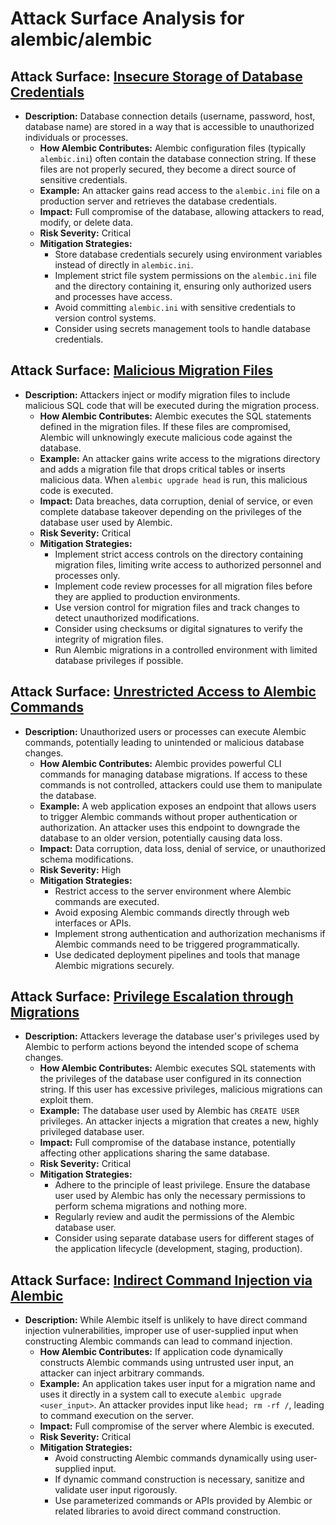 # Attack Surface Analysis for alembic/alembic

## Attack Surface: [Insecure Storage of Database Credentials](./attack_surfaces/insecure_storage_of_database_credentials.md)

*   **Description:** Database connection details (username, password, host, database name) are stored in a way that is accessible to unauthorized individuals or processes.
    *   **How Alembic Contributes:** Alembic configuration files (typically `alembic.ini`) often contain the database connection string. If these files are not properly secured, they become a direct source of sensitive credentials.
    *   **Example:** An attacker gains read access to the `alembic.ini` file on a production server and retrieves the database credentials.
    *   **Impact:** Full compromise of the database, allowing attackers to read, modify, or delete data.
    *   **Risk Severity:** Critical
    *   **Mitigation Strategies:**
        *   Store database credentials securely using environment variables instead of directly in `alembic.ini`.
        *   Implement strict file system permissions on the `alembic.ini` file and the directory containing it, ensuring only authorized users and processes have access.
        *   Avoid committing `alembic.ini` with sensitive credentials to version control systems.
        *   Consider using secrets management tools to handle database credentials.

## Attack Surface: [Malicious Migration Files](./attack_surfaces/malicious_migration_files.md)

*   **Description:** Attackers inject or modify migration files to include malicious SQL code that will be executed during the migration process.
    *   **How Alembic Contributes:** Alembic executes the SQL statements defined in the migration files. If these files are compromised, Alembic will unknowingly execute malicious code against the database.
    *   **Example:** An attacker gains write access to the migrations directory and adds a migration file that drops critical tables or inserts malicious data. When `alembic upgrade head` is run, this malicious code is executed.
    *   **Impact:** Data breaches, data corruption, denial of service, or even complete database takeover depending on the privileges of the database user used by Alembic.
    *   **Risk Severity:** Critical
    *   **Mitigation Strategies:**
        *   Implement strict access controls on the directory containing migration files, limiting write access to authorized personnel and processes only.
        *   Implement code review processes for all migration files before they are applied to production environments.
        *   Use version control for migration files and track changes to detect unauthorized modifications.
        *   Consider using checksums or digital signatures to verify the integrity of migration files.
        *   Run Alembic migrations in a controlled environment with limited database privileges if possible.

## Attack Surface: [Unrestricted Access to Alembic Commands](./attack_surfaces/unrestricted_access_to_alembic_commands.md)

*   **Description:** Unauthorized users or processes can execute Alembic commands, potentially leading to unintended or malicious database changes.
    *   **How Alembic Contributes:** Alembic provides powerful CLI commands for managing database migrations. If access to these commands is not controlled, attackers could use them to manipulate the database.
    *   **Example:** A web application exposes an endpoint that allows users to trigger Alembic commands without proper authentication or authorization. An attacker uses this endpoint to downgrade the database to an older version, potentially causing data loss.
    *   **Impact:** Data corruption, data loss, denial of service, or unauthorized schema modifications.
    *   **Risk Severity:** High
    *   **Mitigation Strategies:**
        *   Restrict access to the server environment where Alembic commands are executed.
        *   Avoid exposing Alembic commands directly through web interfaces or APIs.
        *   Implement strong authentication and authorization mechanisms if Alembic commands need to be triggered programmatically.
        *   Use dedicated deployment pipelines and tools that manage Alembic migrations securely.

## Attack Surface: [Privilege Escalation through Migrations](./attack_surfaces/privilege_escalation_through_migrations.md)

*   **Description:** Attackers leverage the database user's privileges used by Alembic to perform actions beyond the intended scope of schema changes.
    *   **How Alembic Contributes:** Alembic executes SQL statements with the privileges of the database user configured in its connection string. If this user has excessive privileges, malicious migrations can exploit them.
    *   **Example:** The database user used by Alembic has `CREATE USER` privileges. An attacker injects a migration that creates a new, highly privileged database user.
    *   **Impact:** Full compromise of the database instance, potentially affecting other applications sharing the same database.
    *   **Risk Severity:** Critical
    *   **Mitigation Strategies:**
        *   Adhere to the principle of least privilege. Ensure the database user used by Alembic has only the necessary permissions to perform schema migrations and nothing more.
        *   Regularly review and audit the permissions of the Alembic database user.
        *   Consider using separate database users for different stages of the application lifecycle (development, staging, production).

## Attack Surface: [Indirect Command Injection via Alembic](./attack_surfaces/indirect_command_injection_via_alembic.md)

*   **Description:** While Alembic itself is unlikely to have direct command injection vulnerabilities, improper use of user-supplied input when constructing Alembic commands can lead to command injection.
    *   **How Alembic Contributes:** If application code dynamically constructs Alembic commands using untrusted user input, an attacker can inject arbitrary commands.
    *   **Example:** An application takes user input for a migration name and uses it directly in a system call to execute `alembic upgrade <user_input>`. An attacker provides input like `head; rm -rf /`, leading to command execution on the server.
    *   **Impact:** Full compromise of the server where Alembic is executed.
    *   **Risk Severity:** Critical
    *   **Mitigation Strategies:**
        *   Avoid constructing Alembic commands dynamically using user-supplied input.
        *   If dynamic command construction is necessary, sanitize and validate user input rigorously.
        *   Use parameterized commands or APIs provided by Alembic or related libraries to avoid direct command construction.

